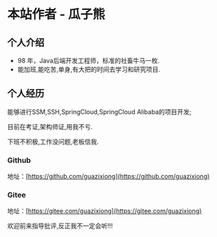# 本站作者 - 瓜子熊

## 个人介绍

+ 98 年，Java后端开发工程师，标准的社畜牛马一枚. 
+ 能加班,能吃苦,单身,有大把的时间去学习和研究项目.

## 个人经历

能够进行SSM,SSH,SpringCloud,SpringCloud Alibaba的项目开发;

目前在考证,架构师证,用我不亏.

下班不积极,工作没问题,老板信我.

### Github

地址：[https://github.com/guazixiong](https://github.com/guazixiong) 

### Gitee

地址：[https://gitee.com/guazixiong](https://gitee.com/guazixiong) 

欢迎前来指导批评,反正我不一定会听!!!